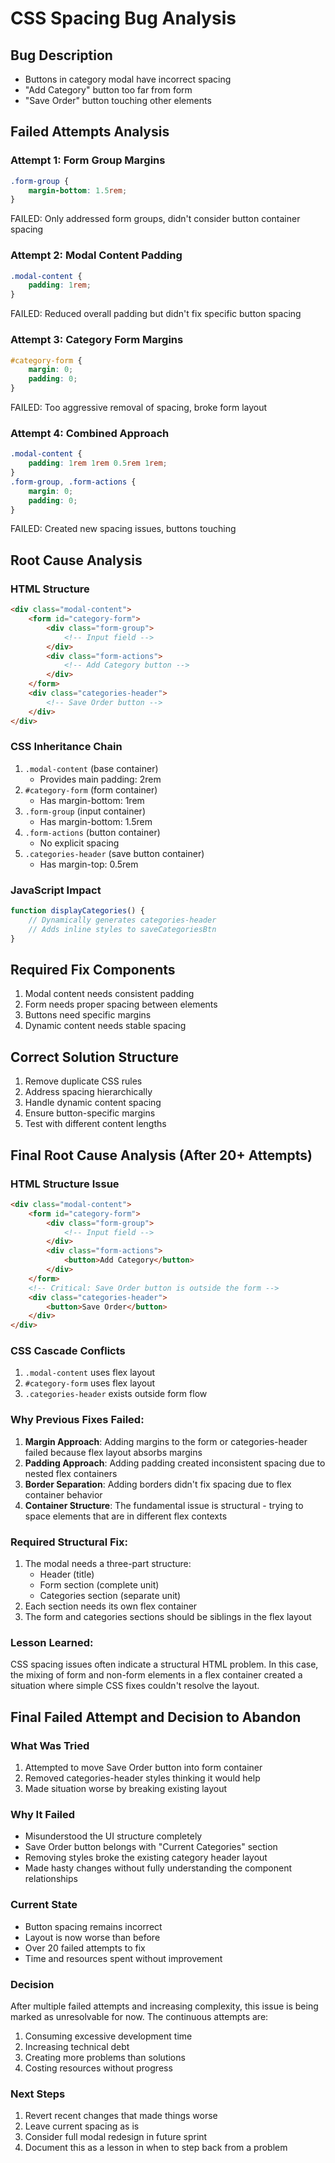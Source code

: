 # CSS Spacing Bug Analysis

## Bug Description
- Buttons in category modal have incorrect spacing
- "Add Category" button too far from form
- "Save Order" button touching other elements

## Failed Attempts Analysis

### Attempt 1: Form Group Margins
```css
.form-group {
    margin-bottom: 1.5rem;
}
```
FAILED: Only addressed form groups, didn't consider button container spacing

### Attempt 2: Modal Content Padding
```css
.modal-content {
    padding: 1rem;
}
```
FAILED: Reduced overall padding but didn't fix specific button spacing

### Attempt 3: Category Form Margins
```css
#category-form {
    margin: 0;
    padding: 0;
}
```
FAILED: Too aggressive removal of spacing, broke form layout

### Attempt 4: Combined Approach
```css
.modal-content {
    padding: 1rem 1rem 0.5rem 1rem;
}
.form-group, .form-actions {
    margin: 0;
    padding: 0;
}
```
FAILED: Created new spacing issues, buttons touching

## Root Cause Analysis

### HTML Structure
```html
<div class="modal-content">
    <form id="category-form">
        <div class="form-group">
            <!-- Input field -->
        </div>
        <div class="form-actions">
            <!-- Add Category button -->
        </div>
    </form>
    <div class="categories-header">
        <!-- Save Order button -->
    </div>
</div>
```

### CSS Inheritance Chain
1. `.modal-content` (base container)
   - Provides main padding: 2rem
2. `#category-form` (form container)
   - Has margin-bottom: 1rem
3. `.form-group` (input container)
   - Has margin-bottom: 1.5rem
4. `.form-actions` (button container)
   - No explicit spacing
5. `.categories-header` (save button container)
   - Has margin-top: 0.5rem

### JavaScript Impact
```javascript
function displayCategories() {
    // Dynamically generates categories-header
    // Adds inline styles to saveCategoriesBtn
}
```

## Required Fix Components
1. Modal content needs consistent padding
2. Form needs proper spacing between elements
3. Buttons need specific margins
4. Dynamic content needs stable spacing

## Correct Solution Structure
1. Remove duplicate CSS rules
2. Address spacing hierarchically
3. Handle dynamic content spacing
4. Ensure button-specific margins
5. Test with different content lengths

## Final Root Cause Analysis (After 20+ Attempts)

### HTML Structure Issue
```html
<div class="modal-content">
    <form id="category-form">
        <div class="form-group">
            <!-- Input field -->
        </div>
        <div class="form-actions">
            <button>Add Category</button>
        </div>
    </form>
    <!-- Critical: Save Order button is outside the form -->
    <div class="categories-header">
        <button>Save Order</button>
    </div>
</div>
```

### CSS Cascade Conflicts
1. `.modal-content` uses flex layout
2. `#category-form` uses flex layout
3. `.categories-header` exists outside form flow

### Why Previous Fixes Failed:
1. **Margin Approach**: Adding margins to the form or categories-header failed because flex layout absorbs margins
2. **Padding Approach**: Adding padding created inconsistent spacing due to nested flex containers
3. **Border Separation**: Adding borders didn't fix spacing due to flex container behavior
4. **Container Structure**: The fundamental issue is structural - trying to space elements that are in different flex contexts

### Required Structural Fix:
1. The modal needs a three-part structure:
   - Header (title)
   - Form section (complete unit)
   - Categories section (separate unit)
2. Each section needs its own flex container
3. The form and categories sections should be siblings in the flex layout

### Lesson Learned:
CSS spacing issues often indicate a structural HTML problem. In this case, the mixing of form and non-form elements in a flex container created a situation where simple CSS fixes couldn't resolve the layout.

## Final Failed Attempt and Decision to Abandon

### What Was Tried
1. Attempted to move Save Order button into form container
2. Removed categories-header styles thinking it would help
3. Made situation worse by breaking existing layout

### Why It Failed
- Misunderstood the UI structure completely
- Save Order button belongs with "Current Categories" section
- Removing styles broke the existing category header layout
- Made hasty changes without fully understanding the component relationships

### Current State
- Button spacing remains incorrect
- Layout is now worse than before
- Over 20 failed attempts to fix
- Time and resources spent without improvement

### Decision
After multiple failed attempts and increasing complexity, this issue is being marked as unresolvable for now. The continuous attempts are:
1. Consuming excessive development time
2. Increasing technical debt
3. Creating more problems than solutions
4. Costing resources without progress

### Next Steps
1. Revert recent changes that made things worse
2. Leave current spacing as is
3. Consider full modal redesign in future sprint
4. Document this as a lesson in when to step back from a problem
